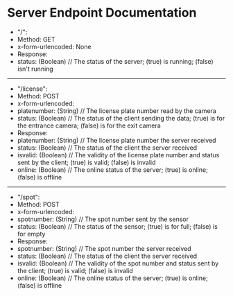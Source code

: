# Server Endpoint Documentation

* "/":
 * Method: GET
 * x-form-urlencoded: None
 * Response:
  * status: (Boolean)       // The status of the server; (true) is running; (false) isn't running
***
* "/license":
 * Method: POST
 * x-form-urlencoded:
  * platenumber: (String)   // The license plate number read by the camera
  * status: (Boolean)       // The status of the client sending the data; (true) is for the entrance camera; (false) is for the exit camera
 * Response:
  * platenumber: (String)   // The license plate number the server received
  * status: (Boolean)       // The status of the client the server received
  * isvalid: (Boolean)      // The validity of the license plate number and status sent by the client; (true) is valid; (false) is invalid
  * online: (Boolean)       // The online status of the server; (true) is online; (false) is offline
***
* "/spot":
 * Method: POST
 * x-form-urlencoded:
  * spotnumber: (String)    // The spot number sent by the sensor
  * status: (Boolean)       // The status of the sensor; (true) is for full; (false) is for empty
 * Response:
  * spotnumber: (String)   // The spot number the server received
  * status: (Boolean)       // The status of the client the server received
  * isvalid: (Boolean)      // The validity of the spot number and status sent by the client; (true) is valid; (false) is invalid
  * online: (Boolean)       // The online status of the server; (true) is online; (false) is offline
